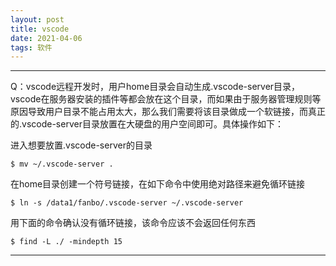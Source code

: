 ```yaml
---
layout: post
title: vscode
date: 2021-04-06
tags: 软件
---
```


***
Q：vscode远程开发时，用户home目录会自动生成.vscode-server目录，vscode在服务器安装的插件等都会放在这个目录，而如果由于服务器管理规则等原因导致用户目录不能占用太大，那么我们需要将该目录做成一个软链接，而真正的.vscode-server目录放置在大硬盘的用户空间即可。具体操作如下：

进入想要放置.vscode-server的目录
```
$ mv ~/.vscode-server .
```

在home目录创建一个符号链接，在如下命令中使用绝对路径来避免循环链接
```
$ ln -s /data1/fanbo/.vscode-server ~/.vscode-server
```

用下面的命令确认没有循环链接，该命令应该不会返回任何东西
```
$ find -L ./ -mindepth 15
```

***
